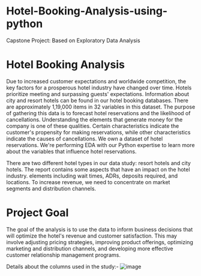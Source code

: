 # Hotel-Booking-Analysis-using-python
Capstone Project: Based on Exploratory Data Analysis
# Hotel Booking Analysis
Due to increased customer expectations and worldwide competition, the key factors for a prosperous hotel industry have changed over time. Hotels prioritize meeting and surpassing guests' expectations. Information about city and resort hotels can be found in our hotel booking databases. There are approximately 1,19,000 items in 32 variables in this dataset. The purpose of gathering this data is to forecast hotel reservations and the likelihood of cancellations. Understanding the elements that generate money for the company is one of these qualities. Certain characteristics indicate the customer's propensity for making reservations, while other characteristics indicate the causes of cancellations. We own a dataset of hotel reservations. We're performing EDA with our Python expertise to learn more about the variables that influence hotel reservations.

There are two different hotel types in our data study: resort hotels and city hotels. The report contains some aspects that have an impact on the hotel industry. elements including wait times, ADRs, deposits required, and locations. To increase revenue, we need to concentrate on market segments and distribution channels. 

# Project Goal
The goal of the analysis is to use the data to inform business decisions that will optimize the hotel's revenue and customer satisfaction. This may involve adjusting pricing strategies, improving product offerings, optimizing marketing and distribution channels, and developing more effective customer relationship management programs.

Details about the columns used in the study:-
![image](https://github.com/Souvik-karmakar/Hotel-Booking-Analysis-using-python/assets/78291973/3b66ff2f-60a0-4c73-8ac7-38465b3eb229)


